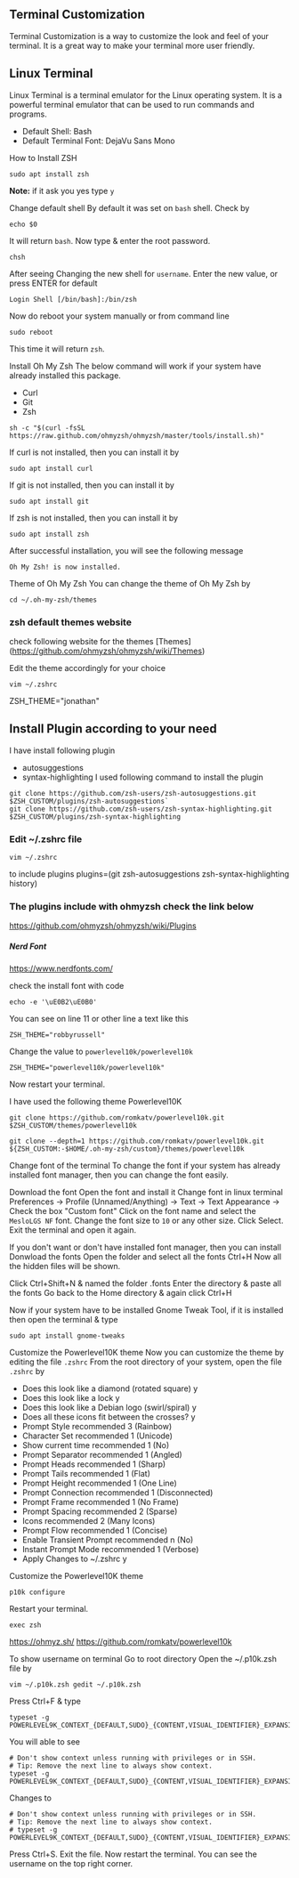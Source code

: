 ## Terminal Customization

Terminal Customization is a way to customize the look and feel of your terminal. It is a great way to make your terminal more user friendly.

## Linux Terminal

Linux Terminal is a terminal emulator for the Linux operating system. It is a powerful terminal emulator that can be used to run commands and programs.

- Default Shell: Bash
- Default Terminal Font: DejaVu Sans Mono

How to Install ZSH
```
sudo apt install zsh
```
**Note:** if it ask you yes type `y`

Change default shell
By default it was set on `bash` shell. Check by

```
echo $0
```

It will return `bash`. Now type & enter the root password.
```
chsh
```
After seeing Changing the new shell for `username`. Enter the new value, or press ENTER for default
```
Login Shell [/bin/bash]:/bin/zsh
```
Now do reboot your system manually or from command line

```
sudo reboot
```
This time it will return `zsh`.

Install Oh My Zsh
The below command will work if your system have already installed this package.

- Curl
- Git
- Zsh

```
sh -c "$(curl -fsSL https://raw.github.com/ohmyzsh/ohmyzsh/master/tools/install.sh)"
```
If curl is not installed, then you can install it by

```
sudo apt install curl
```

If git is not installed, then you can install it by

```
sudo apt install git
```

If zsh is not installed, then you can install it by

```
sudo apt install zsh
```

After successful installation, you will see the following message

```
Oh My Zsh! is now installed.
```

Theme of Oh My Zsh
You can change the theme of Oh My Zsh by

```
cd ~/.oh-my-zsh/themes
```
### zsh default themes website
check following website for the themes
[Themes]
(https://github.com/ohmyzsh/ohmyzsh/wiki/Themes)

Edit the theme accordingly for your choice

```
vim ~/.zshrc
```

ZSH_THEME="jonathan"

## Install Plugin according to your need
I have install following plugin
- autosuggestions
- syntax-highlighting
I used following command to install the plugin
```
git clone https://github.com/zsh-users/zsh-autosuggestions.git $ZSH_CUSTOM/plugins/zsh-autosuggestions`
git clone https://github.com/zsh-users/zsh-syntax-highlighting.git $ZSH_CUSTOM/plugins/zsh-syntax-highlighting
```
### Edit ~/.zshrc file
```
vim ~/.zshrc 
````
to include plugins
plugins=(git zsh-autosuggestions zsh-syntax-highlighting history)

### The plugins include with ohmyzsh check the link below
https://github.com/ohmyzsh/ohmyzsh/wiki/Plugins


##### Nerd Font
https://www.nerdfonts.com/

check the install font with code
```
echo -e '\uE0B2\uE0B0'
````
You can see on line 11 or other line a text like this

```
ZSH_THEME="robbyrussell"
```

Change the value to `powerlevel10k/powerlevel10k`

```
ZSH_THEME="powerlevel10k/powerlevel10k"
```

Now restart your terminal.

I have used the following theme Powerlevel10K
```
git clone https://github.com/romkatv/powerlevel10k.git $ZSH_CUSTOM/themes/powerlevel10k
```
```
git clone --depth=1 https://github.com/romkatv/powerlevel10k.git ${ZSH_CUSTOM:-$HOME/.oh-my-zsh/custom}/themes/powerlevel10k
```

Change font of the terminal
To change the font if your system has already installed font manager, then you can change the font easily.

Download the font
Open the font and install it
Change font in linux terminal
Preferences -> Profile (Unnamed/Anything) -> Text -> Text Appearance -> Check the box "Custom font"
Click on the font name and select the `MesloLGS NF` font.
Change the font size to `10` or any other size.
Click Select.
Exit the terminal and open it again.

If you don't want or don't have installed font manager, then you can install
Donwload the fonts
Open the folder and select all the fonts Ctrl+H
Now all the hidden files will be shown.

Click Ctrl+Shift+N & named the folder .fonts
Enter the directory & paste all the fonts
Go back to the Home directory & again click Ctrl+H

Now if your system have to be installed Gnome Tweak Tool, if it is installed then open the terminal & type

```
sudo apt install gnome-tweaks
```

Customize the Powerlevel10K theme
Now you can customize the theme by editing the file `.zshrc`
From the root directory of your system, open the file `.zshrc` by


- Does this look like a diamond (rotated square)
  y
- Does this look like a lock
  y
- Does this look like a Debian logo (swirl/spiral)
  y
- Does all these icons fit between the crosses?
  y
- Prompt Style
  recommended 3 (Rainbow)
- Character Set
  recommended 1 (Unicode)
- Show current time
  recommended 1 (No)
- Prompt Separator
  recommended 1 (Angled)
- Prompt Heads
  recommended 1 (Sharp)
- Prompt Tails
  recommended 1 (Flat)
- Prompt Height
  recommended 1 (One Line)
- Prompt Connection
  recommended 1 (Disconnected)
- Prompt Frame
  recommended 1 (No Frame)
- Prompt Spacing
  recommended 2 (Sparse)
- Icons
  recommended 2 (Many Icons)
- Prompt Flow
  recommended 1 (Concise)
- Enable Transient Prompt
  recommended n (No)
- Instant Prompt Mode
  recommended 1 (Verbose)
- Apply Changes to ~/.zshrc
  y

Customize the Powerlevel10K theme

```
p10k configure
```

Restart your terminal.

```
exec zsh
```

https://ohmyz.sh/
https://github.com/romkatv/powerlevel10k

To show username on terminal
Go to root directory
Open the ~/.p10k.zsh file by

```
vim ~/.p10k.zsh gedit ~/.p10k.zsh
```

Press Ctrl+F & type

```
typeset -g POWERLEVEL9K_CONTEXT_{DEFAULT,SUDO}_{CONTENT,VISUAL_IDENTIFIER}_EXPANSION=
```

You will able to see

```
# Don't show context unless running with privileges or in SSH.
# Tip: Remove the next line to always show context.
typeset -g POWERLEVEL9K_CONTEXT_{DEFAULT,SUDO}_{CONTENT,VISUAL_IDENTIFIER}_EXPANSION=
```

Changes to

```
# Don't show context unless running with privileges or in SSH.
# Tip: Remove the next line to always show context.
# typeset -g POWERLEVEL9K_CONTEXT_{DEFAULT,SUDO}_{CONTENT,VISUAL_IDENTIFIER}_EXPANSION=
```

Press Ctrl+S. Exit the file.
Now restart the terminal.
You can see the username on the top right corner.
